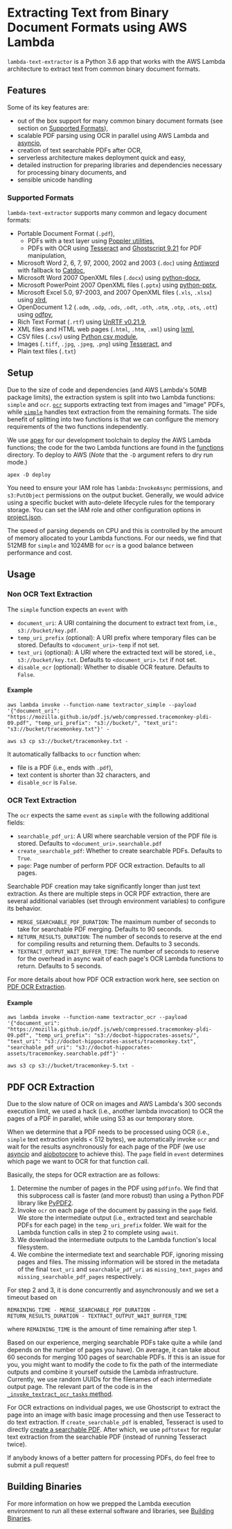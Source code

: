 # Extracting Text from Binary Document Formats using AWS Lambda

`lambda-text-extractor` is a Python 3.6 app that works with the AWS Lambda architecture to extract text from common binary document formats.

## Features

Some of its key features are:

- out of the box support for many common binary document formats (see section on [Supported Formats](#Supported-Formats)),
- scalable PDF parsing using OCR in parallel using AWS Lambda and [asyncio](https://docs.python.org/3/library/asyncio.html),
- creation of text searchable PDFs after OCR,
- serverless architecture makes deployment quick and easy,
- detailed instruction for preparing libraries and dependencies necessary for processing binary documents, and
- sensible unicode handling

### Supported Formats

`lambda-text-extractor` supports many common and legacy document formats:

- Portable Document Format (`.pdf`),
    * PDFs with a text layer using [Poppler utilities](https://poppler.freedesktop.org/),
    * PDFs with OCR using [Tesseract](https://github.com/tesseract-ocr/tesseract/) and [Ghostscript 9.21](https://ghostscript.com/download/gsdnld.html) for PDF manipulation,
- Microsoft Word 2, 6, 7, 97, 2000, 2002 and 2003 (`.doc`) using [Antiword](http://www.winfield.demon.nl/) with fallback to [Catdoc](http://www.wagner.pp.ru/~vitus/software/catdoc/),
- Microsoft Word 2007 OpenXML files (`.docx`) using [python-docx](https://github.com/python-openxml/python-docx),
- Microsoft PowerPoint 2007 OpenXML files (`.pptx`) using [python-pptx](https://github.com/scanny/python-pptx),
- Microsoft Excel 5.0, 97-2003, and 2007 OpenXML files (`.xls`, `.xlsx`) using [xlrd](http://xlrd.readthedocs.io/en/latest/),
- OpenDocument 1.2 (`.odm`, `.odp`, `.ods`, `.odt`, `.oth`, `.otm`, `.otp`, `.ots`, `.ott`) using [odfpy](https://github.com/eea/odfpy),
- Rich Text Format (`.rtf`) using [UnRTF v0.21.9](https://www.gnu.org/software/unrtf/),
- XML files and HTML web pages (`.html`, `.htm`, `.xml`) using [lxml](http://lxml.de/),
- CSV files (`.csv`) using [Python csv module](https://docs.python.org/3/library/csv.html),
- Images (`.tiff`, `.jpg`, `.jpeg`, `.png`) using [Tesseract](https://github.com/tesseract-ocr/tesseract/), and
- Plain text files (`.txt`)

## Setup

Due to the size of code and dependencies (and AWS Lambda's 50MB package limits), the extraction system is split into two Lambda functions: `simple` and `ocr`.
[`ocr`](functions/ocr) supports extracting text from images and "image" PDFs, while [`simple`](functions/simple) handles text extraction from the remaining formats.
The side benefit of splitting into two functions is that we can configure the memory requirements of the two functions independently.

We use [apex](http://apex.run/) for our development toolchain to deploy the AWS Lambda functions; the code for the two Lambda functions are found in the [functions](functions) directory.
To deploy to AWS (*Note* that the `-D` argument refers to dry run mode.)

    apex -D deploy

You need to ensure your IAM role has `lambda:InvokeAsync` permissions, and `s3:PutObject` permissions on the output bucket.
Generally, we would advice using a specific bucket with auto-delete lifecycle rules for the temporary storage.
You can set the IAM role and other configuration options in [project.json](project.json).

The speed of parsing depends on CPU and this is controlled by the amount of memory allocated to your Lambda functions.
For our needs, we find that 512MB for `simple` and 1024MB for `ocr` is a good balance between performance and cost.

## Usage

### Non OCR Text Extraction

The `simple` function expects an `event` with

- `document_uri`: A URI containing the document to extract text from, i.e., `s3://bucket/key.pdf`.
- `temp_uri_prefix` (optional): A URI prefix where temporary files can be stored. Defaults to `<document_uri>-temp` if not set.
- `text_uri` (optional): A URI where the extracted text will be stored, i.e., `s3://bucket/key.txt`. Defaults to `<document_uri>.txt` if not set.
- `disable_ocr` (optional): Whether to disable OCR feature. Defaults to `False`.

#### Example

    aws lambda invoke --function-name textractor_simple --payload '{"document_uri": "https://mozilla.github.io/pdf.js/web/compressed.tracemonkey-pldi-09.pdf", "temp_uri_prefix": "s3://bucket/", "text_uri": "s3://bucket/tracemonkey.txt"}' -

    aws s3 cp s3://bucket/tracemonkey.txt -

It automatically fallbacks to `ocr` function when:

- file is a PDF (i.e., ends with `.pdf`),
- text content is shorter than 32 characters, and
- `disable_ocr` is `False`.

### OCR Text Extraction

The `ocr` expects the same `event` as `simple` with the following additional fields:

- `searchable_pdf_uri`: A URI where searchable version of the PDF file is stored. Defaults to `<document_uri>.searchable.pdf`
- `create_searchable_pdf`: Whether to create searchable PDFs. Defaults to `True`.
- `page`: Page number of perform PDF OCR extraction. Defaults to all pages.

Searchable PDF creation may take significantly longer than just text extraction.
As there are multiple steps in OCR PDF extraction, there are several additional variables (set through environment variables) to configure its behavior.

- `MERGE_SEARCHABLE_PDF_DURATION`: The maximum number of seconds to take for searchable PDF merging. Defaults to 90 seconds.
- `RETURN_RESULTS_DURATION`: The number of seconds to reserve at the end for compiling results and returning them. Defaults to 3 seconds.
- `TEXTRACT_OUTPUT_WAIT_BUFFER_TIME`: The number of seconds to reserve for the overhead in async wait of each page's OCR Lambda functions to return. Defaults to 5 seconds.

For more details about how PDF OCR extraction work here, see section on [PDF OCR Extraction](#pdf-ocr-extraction).

#### Example

    aws lambda invoke --function-name textractor_ocr --payload '{"document_uri": "https://mozilla.github.io/pdf.js/web/compressed.tracemonkey-pldi-09.pdf", "temp_uri_prefix": "s3://docbot-hippocrates-assets/", "text_uri": "s3://docbot-hippocrates-assets/tracemonkey.txt", "searchable_pdf_uri": "s3://docbot-hippocrates-assets/tracemonkey.searchable.pdf"}' -

    aws s3 cp s3://bucket/tracemonkey-5.txt -

## PDF OCR Extraction

Due to the slow nature of OCR on images and AWS Lambda's 300 seconds execution limit, we used a hack (i.e., another lambda invocation) to OCR the pages of a PDF in parallel, while using S3 as our temporary store.

When we determine that a PDF needs to be processed using OCR (i.e., `simple` text extraction yields < 512 bytes), we automatically invoke `ocr` and wait for the results asynchronously for each page of the PDF (we use [asyncio](https://docs.python.org/3/library/asyncio.html) and [aiobotocore](https://github.com/aio-libs/aiobotocore) to achieve this).
The `page` field in `event` determines which page we want to OCR for that function call.

Basically, the steps for OCR extraction are as follows:

1. Determine the number of pages in the PDF using `pdfinfo`. We find that this subprocess call is faster (and more robust) than using a Python PDF library like [PyPDF2](https://pypi.python.org/pypi/PyPDF2).
2. Invoke `ocr` on each page of the document by passing in the `page` field. We store the intermediate output (i.e., extracted text and searchable PDFs for each page) in the `temp_uri_prefix` folder. We wait for the Lambda function calls in step 2 to complete using `await`.
3. We download the intermediate outputs to the Lambda function's local filesystem.
4. We combine the intermediate text and searchable PDF, ignoring missing pages and files. The missing information will be stored in the metadata of the final `text_uri` and `searchable_pdf_uri` as `missing_text_pages` and `missing_searchable_pdf_pages` respectively.

For step 2 and 3, it is done concurrently and asynchronously and we set a timeout based on

    REMAINING_TIME - MERGE_SEARCHABLE_PDF_DURATION - RETURN_RESULTS_DURATION - TEXTRACT_OUTPUT_WAIT_BUFFER_TIME

where `REMAINING_TIME` is the amount of time remaining after step 1.

Based on our experience, merging searchable PDFs take quite a while (and depends on the number of pages you have).
On average, it can take about 60 seconds for merging 100 pages of searchable PDFs.
If this is an issue for you, you might want to modify the code to fix the path of the intermediate outputs and combine it yourself outside the Lambda infrastructure.
Currently, we use random UUIDs for the filenames of each intermediate output page.
The relevant part of the code is in the [`_invoke_textract_ocr_tasks` method](functions/ocr/main.py).

For OCR extractions on individual pages, we use Ghostscript to extract the page into an image with basic image processing and then use Tesseract to do text extraction.
If `create_searchable_pdf` is enabled, Tesseract is used to directly [create a searchable PDF](https://stackoverflow.com/questions/24848808/scanned-image-pdf-to-searchable-image-pdf).
After which, we use `pdftotext` for regular text extraction from the searchable PDF (instead of running Tesseract twice).

If anybody knows of a better pattern for processing PDFs, do feel free to submit a pull request!

## Building Binaries

For more information on how we prepped the Lambda execution environment to run all these external software and libraries, see [Building Binaries](BuildingBinaries.md).
